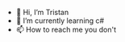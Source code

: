 - 👋 Hi, I’m Tristan
- 🌱 I’m currently learning c#
- 📫 How to reach me you don't

<!---
Triistan/Triistan is a ✨ special ✨ repository because its `README.md` (this file) appears on your GitHub profile.
You can click the Preview link to take a look at your changes.
--->
